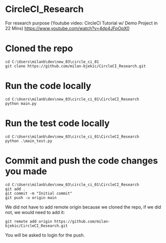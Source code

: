 # CircleCI_Research
For research purpose (Youtube video: CircleCI Tutorial w/ Demo Project in 22 Mins)
https://www.youtube.com/watch?v=4dp4JFpOpX0

# Cloned the repo
```
cd C:\Users\milanb\dev\new_03\circle_ci_01
git clone https://github.com/milan-bjekic/CircleCI_Research.git
```

# Run the code locally
```
cd C:\Users\milanb\dev\new_03\circle_ci_01\CircleCI_Research
python main.py
```

# Run the test code locally
```
cd C:\Users\milanb\dev\new_03\circle_ci_01\CircleCI_Research
python .\main_test.py
```

# Commit and push the code changes you made
```
cd C:\Users\milanb\dev\new_03\circle_ci_01\CircleCI_Research
git add .
git commit -m "Initial commit"
git push -u origin main
```
We did not have to add remote origin because we cloned the repo,
if we did not, we would need to add it:
```
git remote add origin https://github.com/milan-bjekic/CircleCI_Research.git
```
You will be asked to login for the push.